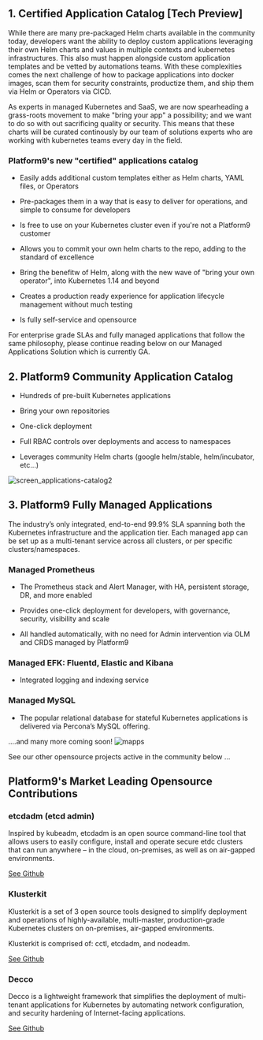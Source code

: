 ## 1. Certified Application Catalog [Tech Preview]


While there are many pre-packaged Helm charts available in the community today, developers want the ability to deploy custom applications leveraging their own Helm charts and values in multiple contexts and kubernetes infrastructures. This also must happen alongside custom application templates and be vetted by automations teams. With these complexities comes the next challenge of how to package applications into docker images, scan them for security constraints, productize them, and ship them via Helm or Operators via CICD. 

As experts in managed Kubernetes and SaaS, we are now spearheading a grass-roots movement to make "bring your app" a possibility; and we want to do so with out sacrificing quality or security. This means that these charts will be curated continously by our team of solutions experts who are working with kubernetes teams every day in the field. 

### Platform9's new "certified" applications catalog


* Easily adds additional custom templates either as Helm charts, YAML files, or Operators

* Pre-packages them in a way that is easy to deliver for operations, and simple to consume for developers

* Is free to use on your Kubernetes cluster even if you're not a Platform9 customer

* Allows you to commit your own helm charts to the repo, adding to the standard of excellence

* Bring the benefitw of Helm, along with the new wave of "bring your own operator", into Kubernetes 1.14 and beyond

* Creates a production ready experience for application lifecycle management without much testing

* Is fully self-service and opensource 

For enterprise grade SLAs and fully managed applications that follow the same philosophy, please continue reading below on our Managed Applications Solution which is currently GA. 


## 2. Platform9 Community Application Catalog


* Hundreds of pre-built Kubernetes applications

* Bring your own repositories 

* One-click deployment 

* Full RBAC controls over deployments and access to namespaces 

* Leverages community Helm charts (google helm/stable, helm/incubator, etc...) 

![screen_applications-catalog2](https://user-images.githubusercontent.com/34694236/62586046-a6745300-b870-11e9-8add-03dca2576e9a.png)


## 3. Platform9 Fully Managed Applications


The industry’s only integrated, end-to-end 99.9% SLA spanning both the Kubernetes infrastructure and the application tier. Each managed app can be set up as a multi-tenant service across all clusters, or per specific clusters/namespaces.

### Managed Prometheus 


* The Prometheus stack and Alert Manager, with HA, persistent storage, DR, and more enabled 

* Provides one-click deployment for developers, with governance, security, visibility and scale 

* All handled automatically, with no need for Admin intervention via OLM and CRDS managed by Platform9

### Managed EFK: Fluentd, Elastic and Kibana


* Integrated logging and indexing service


### Managed MySQL


* The popular relational database for stateful Kubernetes applications is delivered via Percona’s MySQL offering.


....and many more coming soon!
![mapps](https://user-images.githubusercontent.com/34694236/62586149-37e3c500-b871-11e9-95d2-e9e111abbed7.png)

See our other opensource projects active in the community below ... 

## Platform9's Market Leading Opensource Contributions


<h3>etcdadm (etcd admin)</h3><p>Inspired by kubeadm, etcdadm is an open source command-line tool that allows users to easily configure, install and operate secure etdc clusters that can run anywhere &#8211; in the cloud, on-premises, as well as on air-gapped environments.</p><p><a class="button-cta button-secondary" href="https://github.com/kubernetes-sigs/etcdadm" target="_blank" rel="noopener">See Github</a></p><p>
  
<h3>Klusterkit</h3><p>Klusterkit is a set of 3 open source tools designed to simplify deployment and operations of highly-available, multi-master, production-grade Kubernetes clusters on on-premises, air-gapped environments.</p><p>Klusterkit is comprised of: cctl, etcdadm, and nodeadm.</p><p><a class="button-cta button-secondary" href="https://github.com/platform9/klusterkit" target="_blank" rel="noopener">See Github</a></p><p>
  
<h3>Decco</h3><p>Decco is a lightweight framework that simplifies the deployment of multi-tenant applications for Kubernetes by automating network configuration, and security hardening of Internet-facing applications.</p><p><a class="button-cta button-secondary" href="https://github.com/platform9/decco" target="_blank" rel="noopener">See Github</a></p><p>
